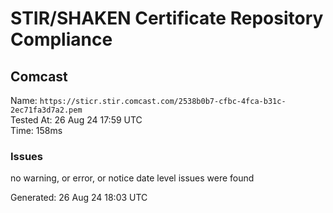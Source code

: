 # STIR/SHAKEN Certificate Repository Compliance

## Comcast

Name: `https://sticr.stir.comcast.com/2538b0b7-cfbc-4fca-b31c-2ec71fa3d7a2.pem`\
Tested At: 26 Aug 24 17:59 UTC\
Time: 158ms

### Issues

no warning, or error, or notice date level issues were found

Generated: 26 Aug 24 18:03 UTC